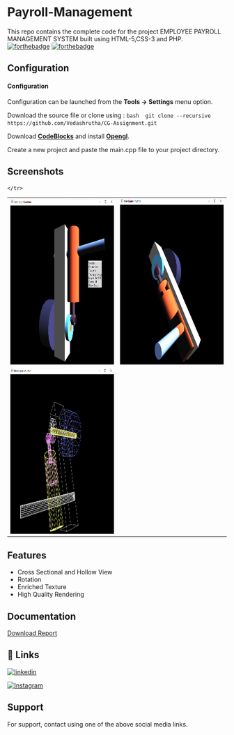 # Payroll-Management

This repo contains the complete code for the project EMPLOYEE PAYROLL MANAGEMENT SYSTEM built using HTML-5,CSS-3 and PHP.
[![forthebadge](https://forthebadge.com/images/badges/uses-html.svg)](https://forthebadge.com)
[![forthebadge](https://forthebadge.com/images/badges/uses-css.svg)](https://forthebadge.com)


## Configuration
#### <i class="fa fa-gear fa-spin fa-2x" style="color: firebrick"></i> Configuration
Configuration can be launched from the **Tools -> Settings** menu option.
<i class="fas fa-tools"></i>

Download the source file or clone using :
`bash 
    git clone --recursive  https://github.com/Vedashrutha/CG-Assignment.git
    `

Download __[CodeBlocks](https://www.codeblocks.org/downloads/)__ and install __[Opengl](https://www.opengl.org/)__.

Create a new project and paste the main.cpp file to your project directory. 

    
## Screenshots
<table>
    <tr>

    </tr>

  <tr>
        <td>
            <img src="https://github.com/Vedashrutha/CGV-Assignment/blob/main/Menu.png"
            title="Textured Look"
            style="display: inline-block; margin: 0 auto; width: 500px; height:380px">
        </td>
    <td>
        <img src="https://github.com/Vedashrutha/CGV-Assignment/blob/main/Piston.png"
            title="Textured Look"
            style="display: inline-block; margin: 0 auto; width: 500px; height:380px">
    </td>
  </tr>
<tr>
    <td>
        <img
            src="https://github.com/Vedashrutha/CGV-Assignment/blob/main/Textured.png"
            title="Textured Look"
            style="display: inline-block; margin: 0 auto; width: 500px; height:380px">
    </td>
  </tr>
</table>
                                                                                     
## Features

- Cross Sectional and Hollow View
- Rotation
- Enriched Texture
- High Quality Rendering

## Documentation

<a href="https://github.com/Vedashrutha/CGV-Assignment/blob/main/Final_Report.pdf">Download Report</a>



## 🔗 Links

[![linkedin](https://img.shields.io/badge/linkedin-0A66C2?style=for-the-badge&logo=linkedin&logoColor=white)](https://www.linkedin.com/in/vedashrutha-ds/)

[![Instagram](https://img.shields.io/badge/instagram-1DA1F2?style=for-the-badge&logo=instagram&logoColor=red)](https://instagram.com/vedashruta)

## Support

For support, contact using one of the above social media links.

